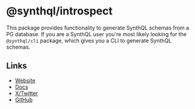 # @synthql/introspect

This package provides functionality to generate SynthQL schemas from a PG database.
If you are a SynthQL user you're most likely looking for the `@synthql/cli` package, which
gives you a CLI to generate SynthQL schemas.

## Links

-   [Website](https://synthql.github.io/SynthQL)
-   [Docs](https://synthql.github.io/SynthQL/docs/getting-started)
-   [X/Twitter](https://twitter.com/fernandohur)
-   [GitHub](https://github.com/synthql/SynthQL)
